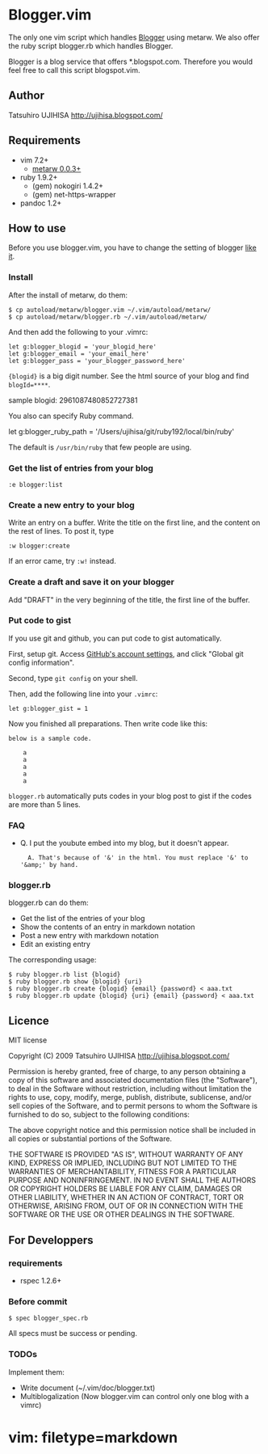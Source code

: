# Blogger.vim

The only one vim script which handles [Blogger](http://www.blogger.com/) using metarw. We also offer the ruby script blogger.rb which handles Blogger.

Blogger is a blog service that offers \*.blogspot.com. Therefore you would feel free to call this script blogspot.vim.

## Author

Tatsuhiro UJIHISA <http://ujihisa.blogspot.com/>

## Requirements

* vim 7.2+
  * [metarw 0.0.3+](http://www.vim.org/scripts/script.php?script_id=2335)
* ruby 1.9.2+
  * (gem) nokogiri 1.4.2+
  * (gem) net-https-wrapper
* pandoc 1.2+

## How to use

Before you use blogger.vim, you have to change the setting of blogger [like it](http://gyazo.com/7c8b02a1a3e41fb665347323bf4fab84.png).

### Install
After the install of metarw, do them:

    $ cp autoload/metarw/blogger.vim ~/.vim/autoload/metarw/
    $ cp autoload/metarw/blogger.rb ~/.vim/autoload/metarw/

And then add the following to your .vimrc:

    let g:blogger_blogid = 'your_blogid_here'
    let g:blogger_email = 'your_email_here'
    let g:blogger_pass = 'your_blogger_password_here'

`{blogid}` is a big digit number. See the html source of your blog and find  `blogId=****`.

sample blogid: 2961087480852727381

You also can specify Ruby command.

  let g:blogger_ruby_path = '/Users/ujihisa/git/ruby192/local/bin/ruby'

The default is `/usr/bin/ruby` that few people are using.

### Get the list of entries from your blog

    :e blogger:list

### Create a new entry to your blog

Write an entry on a buffer. Write the title on the first line, and the content on the rest of lines.
To post it, type

    :w blogger:create

If an error came, try `:w!` instead.

### Create a draft and save it on your blogger

Add "DRAFT" in the very beginning of the title, the first line of the buffer.

### Put code to gist

If you use git and github, you can put code to gist automatically.

First, setup git. Access [GitHub's account settings](https://github.com/account), and click "Global git config information".

Second, type `git config` on your shell.

Then, add the following line into your `.vimrc`:

    let g:blogger_gist = 1

Now you finished all preparations. Then write code like this:

    below is a sample code.

        a
        a
        a
        a
        a

`blogger.rb` automatically puts codes in your blog post to gist if the codes are more than 5 lines.

### FAQ

* Q. I put the youbute embed into my blog, but it doesn't appear.

        A. That's because of '&' in the html. You must replace '&' to '&amp;' by hand.

### blogger.rb

blogger.rb can do them:

* Get the list of the entries of your blog
* Show the contents of an entry in markdown notation
* Post a new entry with markdown notation
* Edit an existing entry

The corresponding usage:

    $ ruby blogger.rb list {blogid}
    $ ruby blogger.rb show {blogid} {uri}
    $ ruby blogger.rb create {blogid} {email} {password} < aaa.txt
    $ ruby blogger.rb update {blogid} {uri} {email} {password} < aaa.txt

## Licence

MIT license

Copyright (C) 2009 Tatsuhiro UJIHISA <http://ujihisa.blogspot.com/>

Permission is hereby granted, free of charge, to any person obtaining a copy
of this software and associated documentation files (the "Software"), to deal
in the Software without restriction, including without limitation the rights
to use, copy, modify, merge, publish, distribute, sublicense, and/or sell
copies of the Software, and to permit persons to whom the Software is
furnished to do so, subject to the following conditions:

The above copyright notice and this permission notice shall be included in all
copies or substantial portions of the Software.

THE SOFTWARE IS PROVIDED "AS IS", WITHOUT WARRANTY OF ANY KIND, EXPRESS OR
IMPLIED, INCLUDING BUT NOT LIMITED TO THE WARRANTIES OF MERCHANTABILITY,
FITNESS FOR A PARTICULAR PURPOSE AND NONINFRINGEMENT.  IN NO EVENT SHALL THE
AUTHORS OR COPYRIGHT HOLDERS BE LIABLE FOR ANY CLAIM, DAMAGES OR OTHER
LIABILITY, WHETHER IN AN ACTION OF CONTRACT, TORT OR OTHERWISE, ARISING FROM,
OUT OF OR IN CONNECTION WITH THE SOFTWARE OR THE USE OR OTHER DEALINGS IN THE
SOFTWARE.


## For Developpers

### requirements

* rspec 1.2.6+

### Before commit

    $ spec blogger_spec.rb

All specs must be success or pending.

### TODOs

Implement them:

* Write document (~/.vim/doc/blogger.txt)
* Multiblogalization (Now blogger.vim can control only one blog with a vimrc)

# vim: filetype=markdown
